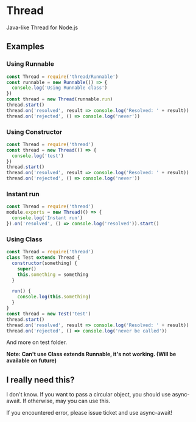 # Thread

Java-like Thread for Node.js

## Examples

### Using Runnable

```javascript
const Thread = require('thread/Runnable')
const runnable = new Runnable(() => {
  console.log('Using Runnable class')
})
const thread = new Thread(runnable.run)
thread.start()
thread.on('resolved', result => console.log('Resolved: ' + result))
thread.on('rejected', () => console.log('never'))
```

### Using Constructor

```javascript
const Thread = require('thread')
const thread = new Thread(() => {
  console.log('test')
})
thread.start()
thread.on('resolved', result => console.log('Resolved: ' + result))
thread.on('rejected', () => console.log('never'))
```

### Instant run

```javascript
const Thread = require('thread')
module.exports = new Thread(() => {
  console.log('Instant run')
}).on('resolved', () => console.log('resolved')).start()
```

### Using Class

```javascript
const Thread = require('thread')
class Test extends Thread {
  constructor(something) {
    super()
    this.something = something
  }

  run() {
    console.log(this.something)
  }
}
const thread = new Test('test')
thread.start()
thread.on('resolved', result => console.log('Resolved: ' + result))
thread.on('rejected', () => console.log('never be called'))
```

And more on test folder.

**Note: Can't use Class extends Runnable, it's not working. \(Will be available on future\)**

## I really need this?

I don't know.
If you want to pass a circular object, you should use async-await.
If otherwise, may you can use this.

If you encountered error, please issue ticket and use async-await!
